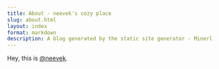 ```yaml
---
title: About - neevek's cozy place 
slug: about.html 
layout: index 
format: markdown
description: A blog generated by the static site generator - Minerl
---
```


Hey, this is [@neevek](http://webbo.com/neevek).
